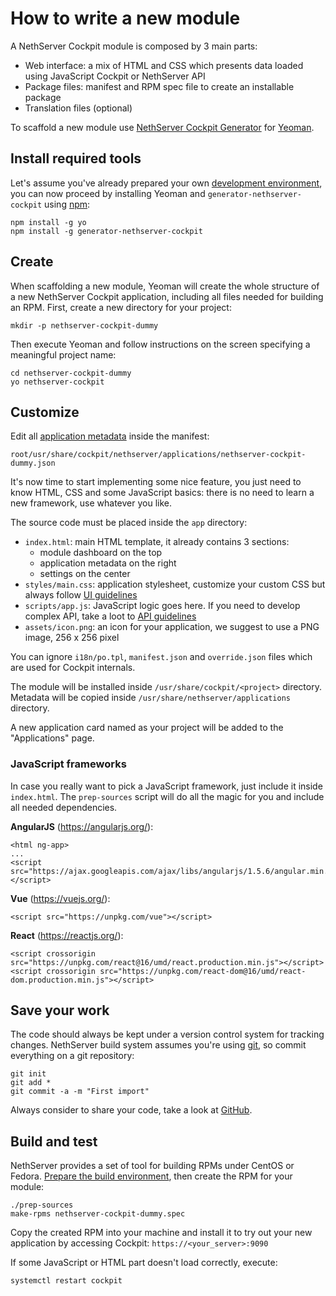 # How to write a new module

A NethServer Cockpit module is composed by 3 main parts:

- Web interface: a mix of HTML and CSS which presents data loaded using JavaScript Cockpit or NethServer API
- Package files: manifest and RPM spec file to create an installable package
- Translation files (optional)

To scaffold a new module use [NethServer Cockpit Generator](https://github.com/NethServer/generator-nethserver-cockpit) for [Yeoman](http://yeoman.io).

## Install required tools

Let's assume you've already prepared your own [development environment](./environment),
you can now proceed by installing Yeoman and `generator-nethserver-cockpit` using [npm](https://www.npmjs.com/):

```
npm install -g yo
npm install -g generator-nethserver-cockpit
```

## Create

When scaffolding a new module, Yeoman will create the whole structure of 
a new NethServer Cockpit application, including all files needed for building an RPM.
First, create a new directory for your project:
```
mkdir -p nethserver-cockpit-dummy
```

Then execute Yeoman and follow instructions on the screen specifying a meaningful project name:

```
cd nethserver-cockpit-dummy
yo nethserver-cockpit
```

## Customize

Edit all [application metadata](application_manifest.md) inside the manifest:
``` 
root/usr/share/cockpit/nethserver/applications/nethserver-cockpit-dummy.json
```

It's now time to start implementing some nice feature, you just need to know HTML, CSS and some JavaScript basics:
there is no need to learn a new framework, use whatever you like.

The source code must be placed inside the `app` directory:

- `index.html`: main HTML template, it already contains 3 sections:
   - module dashboard on the top
   - application metadata on the right
   - settings on the center
- `styles/main.css`: application stylesheet, customize your custom CSS but always follow [UI guidelines](./ui_guidelines) 
- `scripts/app.js`: JavaScript logic goes here. If you need to develop complex API, take a loot to [API guidelines](./api_guidelines)
- `assets/icon.png`: an icon for your application, we suggest to use a PNG image, 256 x 256 pixel

You can ignore `i18n/po.tpl`, `manifest.json` and `override.json` files which are used for Cockpit internals.

The module will be installed inside `/usr/share/cockpit/<project>` directory.
Metadata will be copied inside `/usr/share/nethserver/applications` directory.

A new application card named as your project will be added to the "Applications" page. 

### JavaScript frameworks

In case you really want to pick a JavaScript framework, just include it inside `index.html`.
The `prep-sources` script will do all the magic for you and include all needed dependencies.

**AngularJS** (https://angularjs.org/):
```
<html ng-app>
...
<script src="https://ajax.googleapis.com/ajax/libs/angularjs/1.5.6/angular.min.js"></script>
```

**Vue** (https://vuejs.org/):
```
<script src="https://unpkg.com/vue"></script>
```

**React** (https://reactjs.org/):
```
<script crossorigin src="https://unpkg.com/react@16/umd/react.production.min.js"></script>
<script crossorigin src="https://unpkg.com/react-dom@16/umd/react-dom.production.min.js"></script>
```


## Save your work

The code should always be kept under a version control system for tracking changes.
NethServer build system assumes you're using [git](https://git-scm.com/docs/gittutorial),
so commit everything on a git repository:

```
git init
git add *
git commit -a -m "First import"
```

Always consider to share your code, take a look at [GitHub](https://github.com/).

## Build and test

NethServer provides a set of tool for building RPMs under CentOS or Fedora.
[Prepare the build environment](http://docs.nethserver.org/projects/nethserver-devel/en/latest/building_rpms.html),
 then create the RPM for your module: 

```
./prep-sources
make-rpms nethserver-cockpit-dummy.spec
```

Copy the created RPM into your machine and install it to try out your new application 
by accessing Cockpit: `https://<your_server>:9090`

If some JavaScript or HTML part doesn't load correctly, execute:
```
systemctl restart cockpit
```
